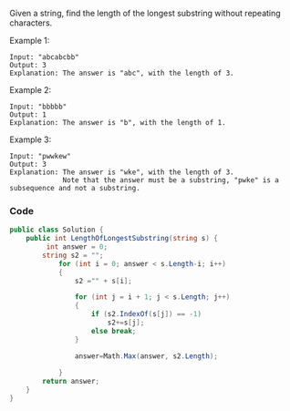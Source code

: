 Given a string, find the length of the longest substring without repeating characters.

Example 1:
```
Input: "abcabcbb"
Output: 3 
Explanation: The answer is "abc", with the length of 3. 
```
Example 2:
```
Input: "bbbbb"
Output: 1
Explanation: The answer is "b", with the length of 1.
```
Example 3:
```
Input: "pwwkew"
Output: 3
Explanation: The answer is "wke", with the length of 3. 
             Note that the answer must be a substring, "pwke" is a subsequence and not a substring.
```

### Code
```csharp
public class Solution {
    public int LengthOfLongestSubstring(string s) {
         int answer = 0;
        string s2 = "";
            for (int i = 0; answer < s.Length-i; i++)
            {                
                s2 ="" + s[i];

                for (int j = i + 1; j < s.Length; j++)
                {
                    if (s2.IndexOf(s[j]) == -1)
                        s2+=s[j];
                    else break;
                }

                answer=Math.Max(answer, s2.Length);
               
            }
        return answer;
    }
}
```
